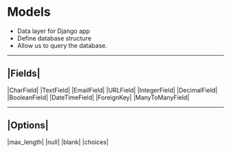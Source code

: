 # Models

- Data layer for Django app
- Define database structure
- Allow us to query the database.

<hr/>

|Fields|
---
|CharField|
|TextField|
|EmailField|
|URLField|
|IntegerField|
|DecimalField|
|BooleanField|
|DateTimeField|
|ForeignKey|
|ManyToManyField|

<hr/>

|Options|
---
|max_length|
|null|
|blank|
|choices|